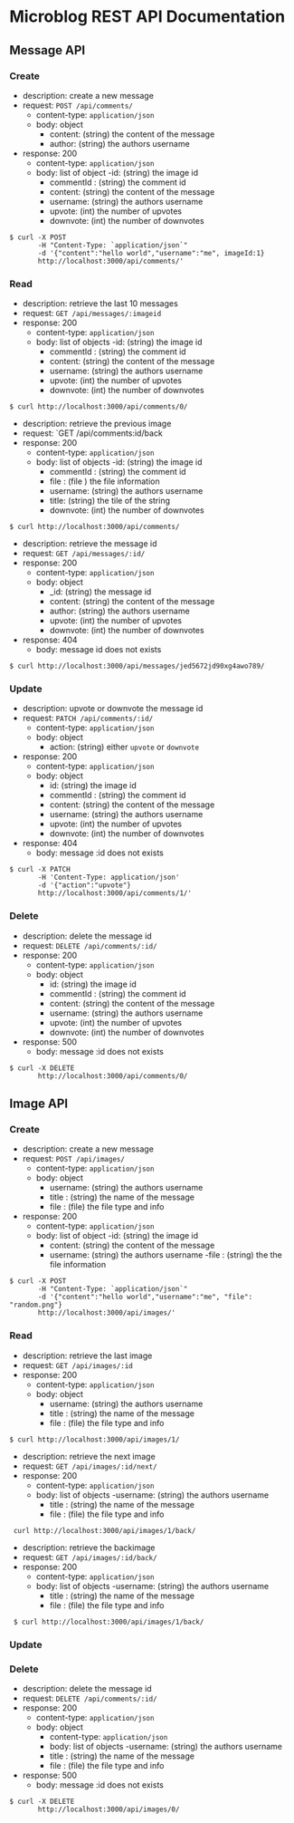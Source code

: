 # Microblog REST API Documentation

## Message API

### Create

- description: create a new message
- request: `POST /api/comments/`
    - content-type: `application/json`
    - body: object
      - content: (string) the content of the message
      - author: (string) the authors username
- response: 200
    - content-type: `application/json`
    - body: list of object
        -id: (string) the image id
      - commentId : (string) the comment id 
      - content: (string) the content of the message
      - username: (string) the authors username
      - upvote: (int) the number of upvotes
      - downvote: (int) the number of downvotes

``` 
$ curl -X POST 
       -H "Content-Type: `application/json`" 
       -d '{"content":"hello world","username":"me", imageId:1} 
       http://localhost:3000/api/comments/'
```

### Read

- description: retrieve the last 10 messages 
- request: `GET /api/messages/:imageid`   
- response: 200
    - content-type: `application/json`
    - body: list of objects
        -id: (string) the image id
      - commentId : (string) the comment id 
      - content: (string) the content of the message
      - username: (string) the authors username
      - upvote: (int) the number of upvotes
      - downvote: (int) the number of downvotes
 
``` 
$ curl http://localhost:3000/api/comments/0/
``` 

- description: retrieve the previous image 
- request: `GET /api/comments:id/back  
- response: 200
    - content-type: `application/json`
    - body: list of objects
        -id: (string) the image id
      - commentId : (string) the comment id 
      - file : (file ) the file information 
      - username: (string) the authors username
      - title: (string) the tile of the string 
       - downvote: (int) the number of downvotes
 
``` 
$ curl http://localhost:3000/api/comments/
``` 


- description: retrieve the message id
- request: `GET /api/messages/:id/`
- response: 200
    - content-type: `application/json`
    - body: object
      - _id: (string) the message id
      - content: (string) the content of the message
      - author: (string) the authors username
      - upvote: (int) the number of upvotes
      - downvote: (int) the number of downvotes
- response: 404
    - body: message id does not exists

``` 
$ curl http://localhost:3000/api/messages/jed5672jd90xg4awo789/
``` 
  
### Update

- description: upvote or downvote the message id
- request: `PATCH /api/comments/:id/`
    - content-type: `application/json`
    - body: object
      - action: (string) either `upvote` or `downvote`
- response: 200
    - content-type: `application/json`
    - body: object
      - id: (string) the image id
      - commentId : (string) the comment id 
      - content: (string) the content of the message
      - username: (string) the authors username
      - upvote: (int) the number of upvotes
      - downvote: (int) the number of downvotes
- response: 404
    - body: message :id does not exists
  
``` 
$ curl -X PATCH 
       -H 'Content-Type: application/json'
       -d '{"action":"upvote"} 
       http://localhost:3000/api/comments/1/'
```
  
  
  
### Delete
  
- description: delete the message id
- request: `DELETE /api/comments/:id/`
- response: 200
    - content-type: `application/json`
    - body: object
       - id: (string) the image id
      - commentId : (string) the comment id 
      - content: (string) the content of the message
      - username: (string) the authors username
      - upvote: (int) the number of upvotes
      - downvote: (int) the number of downvotes
- response: 500
    - body: message :id does not exists

``` 
$ curl -X DELETE
       http://localhost:3000/api/comments/0/
``` 
## Image API

### Create

- description: create a new message
- request: `POST /api/images/`
    - content-type: `application/json`
    - body: object
      - username: (string) the authors username
      - title : (string) the name of the message
      - file : (file) the file type and info 
- response: 200
    - content-type: `application/json`
    - body: list of object
        -id: (string) the image id
      - content: (string) the content of the message
      - username: (string) the authors username
      -file : (string) the the file information 

``` 
$ curl -X POST 
       -H "Content-Type: `application/json`" 
       -d '{"content":"hello world","username":"me", "file": "random.png"} 
       http://localhost:3000/api/images/'
```

### Read

- description: retrieve the last image
- request: `GET /api/images/:id`   
- response: 200
    - content-type: `application/json`
    - body: object 
        - username: (string) the authors username
      - title : (string) the name of the message
      - file : (file) the file type and info 
 
``` 
$ curl http://localhost:3000/api/images/1/
``` 

- description: retrieve the next image 
- request: `GET /api/images/:id/next/`  
- response: 200
    - content-type: `application/json`
    - body: list of objects
        -username: (string) the authors username
      - title : (string) the name of the message
      - file : (file) the file type and info 
``` 
 curl http://localhost:3000/api/images/1/back/ 
 ``` 
- description: retrieve the backimage 
- request: `GET /api/images/:id/back/`  
- response: 200
    - content-type: `application/json`
    - body: list of objects
        -username: (string) the authors username
      - title : (string) the name of the message
      - file : (file) the file type and info 
``` 
 $ curl http://localhost:3000/api/images/1/back/ 
 ``` 

  
### Update

  
  
### Delete
  
- description: delete the message id
- request: `DELETE /api/comments/:id/`
- response: 200
    - content-type: `application/json`
    - body: object
      - content-type: `application/json`
       - body: list of objects
        -username: (string) the authors username
      - title : (string) the name of the message
      - file : (file) the file type and info 
- response: 500
    - body: message :id does not exists

``` 
$ curl -X DELETE
       http://localhost:3000/api/images/0/
``` 